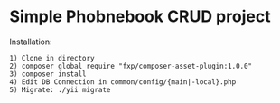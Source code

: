 Simple Phobnebook CRUD project
==============================

Installation:
```
1) Clone in directory
2) composer global require "fxp/composer-asset-plugin:1.0.0"
3) composer install
4) Edit DB Connection in common/config/{main|-local}.php
5) Migrate: ./yii migrate
```
